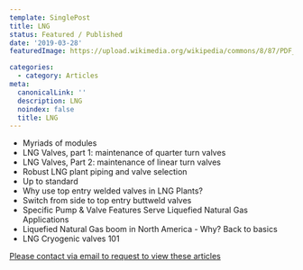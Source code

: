 ```yaml
---
template: SinglePost
title: LNG
status: Featured / Published
date: '2019-03-28'
featuredImage: https://upload.wikimedia.org/wikipedia/commons/8/87/PDF_file_icon.svg

categories:
  - category: Articles
meta:
  canonicalLink: ''
  description: LNG
  noindex: false
  title: LNG
---
```


- Myriads of modules
- LNG Valves, part 1: maintenance of quarter turn valves
- LNG Valves, Part 2: maintenance of linear turn valves
- Robust LNG plant piping and valve selection
- Up to standard
- Why use top entry welded valves in LNG Plants?
- Switch from side to top entry buttweld valves
- Specific Pump & Valve Features Serve Liquefied Natural Gas Applications
- Liquefied Natural Gas boom in North America - Why? Back to basics
- LNG Cryogenic valves 101

[Please contact via email to request to view these articles](https://gapvinc.com/contact)



